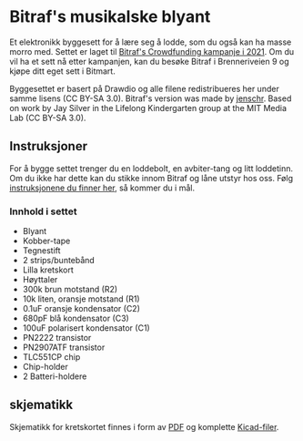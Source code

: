 # Bitraf's musikalske blyant
Et elektronikk byggesett for å lære seg å lodde, som du også kan ha masse morro med. Settet er laget til [Bitraf's Crowdfunding kampanje i 2021](https://www.spleis.no/project/175973). Om du vil ha et sett nå etter kampanjen, kan du besøke Bitraf i Brenneriveien 9 og kjøpe ditt eget sett i Bitmart.

Byggesettet er basert på Drawdio og alle filene redistribueres her under samme lisens (CC BY-SA 3.0). Bitraf's version was made by [jenschr](https://github.com/jenschr). Based on work by Jay Silver in the Lifelong Kindergarten group at the MIT Media Lab (CC BY-SA 3.0). 

## Instruksjoner
For å bygge settet trenger du en loddebolt, en avbiter-tang og litt loddetinn. Om du ikke har dette kan du stikke innom Bitraf og låne utstyr hos oss. Følg [instruksjonene du finner her](instruksjoner/instruksjoner.md), så kommer du i mål.

### Innhold i settet
* Blyant
* Kobber-tape
* Tegnestift
* 2 strips/buntebånd
* Lilla kretskort
* Høyttaler
* 300k brun motstand (R2)
* 10k liten, oransje motstand (R1)
* 0.1uF oransje kondensator (C2)
* 680pF blå kondensator (C3)
* 100uF polarisert kondensator (C1)
* PN2222 transistor
* PN2907ATF transistor
* TLC551CP chip
* Chip-holder
* 2 Batteri-holdere

## skjematikk
Skjematikk for kretskortet finnes i form av [PDF](BitrafDrawdio_skjematikk.pdf) og komplette [Kicad-filer](kretskort/).
